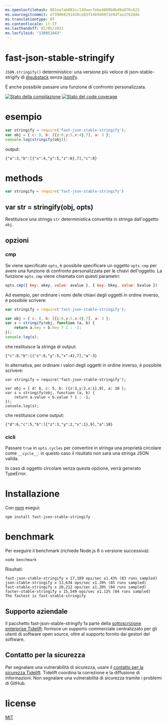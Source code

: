 ```yaml
---
ms.openlocfilehash: 081eafab083cc149aecfebe4809b8b49a870c623
ms.sourcegitcommit: e739004291428ce83f14b9d49f1e9dfaa3762dde
ms.translationtype: HT
ms.contentlocale: it-IT
ms.lasthandoff: 02/05/2022
ms.locfileid: "138051843"
---
```

# <a name="fast-json-stable-stringify"></a>fast-json-stable-stringify

`JSON.stringify()` deterministico: una versione più veloce di json-stable-strigify di [@substack](https://github.com/substack) senza [jsonify](https://github.com/substack/jsonify).

È anche possibile passare una funzione di confronto personalizzata.

[![Stato della compilazione](https://travis-ci.org/epoberezkin/fast-json-stable-stringify.svg?branch=master)](https://travis-ci.org/epoberezkin/fast-json-stable-stringify)
[![Stato del code coverage](https://coveralls.io/repos/github/epoberezkin/fast-json-stable-stringify/badge.svg?branch=master)](https://coveralls.io/github/epoberezkin/fast-json-stable-stringify?branch=master)

# <a name="example"></a>esempio

``` js
var stringify = require('fast-json-stable-stringify');
var obj = { c: 8, b: [{z:6,y:5,x:4},7], a: 3 };
console.log(stringify(obj));
```

output:

```
{"a":3,"b":[{"x":4,"y":5,"z":6},7],"c":8}
```


# <a name="methods"></a>methods

``` js
var stringify = require('fast-json-stable-stringify')
```

## <a name="var-str--stringifyobj-opts"></a>var str = stringify(obj, opts)

Restituisce una stringa `str` deterministica convertita in stringa dall'oggetto `obj`.


## <a name="options"></a>opzioni

### <a name="cmp"></a>cmp

Se viene specificato `opts`, è possibile specificare un oggetto `opts.cmp` per avere una funzione di confronto personalizzata per le chiavi dell'oggetto. La funzione `opts.cmp` viene chiamata con questi parametri:

``` js
opts.cmp({ key: akey, value: avalue }, { key: bkey, value: bvalue })
```

Ad esempio, per ordinare i nomi delle chiavi degli oggetti in ordine inverso, è possibile scrivere:

``` js
var stringify = require('fast-json-stable-stringify');

var obj = { c: 8, b: [{z:6,y:5,x:4},7], a: 3 };
var s = stringify(obj, function (a, b) {
    return a.key < b.key ? 1 : -1;
});
console.log(s);
```

che restituisce la stringa di output:

```
{"c":8,"b":[{"z":6,"y":5,"x":4},7],"a":3}
```

In alternativa, per ordinare i valori degli oggetti in ordine inverso, è possibile scrivere:

```
var stringify = require('fast-json-stable-stringify');

var obj = { d: 6, c: 5, b: [{z:3,y:2,x:1},9], a: 10 };
var s = stringify(obj, function (a, b) {
    return a.value < b.value ? 1 : -1;
});
console.log(s);
```

che restituisce come output:

```
{"d":6,"c":5,"b":[{"z":3,"y":2,"x":1},9],"a":10}
```

### <a name="cycles"></a>cicli

Passare `true` in `opts.cycles` per convertire in stringa una proprietà circolare come `__cycle__`: in questo caso il risultato non sarà una stringa JSON valida.

In caso di oggetto circolare senza questa opzione, verrà generato TypeError.


# <a name="install"></a>Installazione

Con [npm](https://npmjs.org) esegui:

```
npm install fast-json-stable-stringify
```


# <a name="benchmark"></a>benchmark

Per eseguire il benchmark (richiede Node.js 6 o versione successiva):
```
node benchmark
```

Risultati:
```
fast-json-stable-stringify x 17,189 ops/sec ±1.43% (83 runs sampled)
json-stable-stringify x 13,634 ops/sec ±1.39% (85 runs sampled)
fast-stable-stringify x 20,212 ops/sec ±1.20% (84 runs sampled)
faster-stable-stringify x 15,549 ops/sec ±1.12% (84 runs sampled)
The fastest is fast-stable-stringify
```


## <a name="enterprise-support"></a>Supporto aziendale

Il pacchetto fast-json-stable-stringify fa parte della [sottoscrizione enterprise Tidelift](https://tidelift.com/subscription/pkg/npm-fast-json-stable-stringify?utm_source=npm-fast-json-stable-stringify&utm_medium=referral&utm_campaign=enterprise&utm_term=repo): fornisce un supporto commerciale centralizzato per gli utenti di software open source, oltre al supporto fornito dai gestori del software.


## <a name="security-contact"></a>Contatto per la sicurezza

Per segnalare una vulnerabilità di sicurezza, usare il [contatto per la sicurezza Tidelift](https://tidelift.com/security).
Tidelift coordina la correzione e la diffusione di informazioni. Non segnalare una vulnerabilità di sicurezza tramite i problemi di GitHub.


# <a name="license"></a>license

[MIT](https://github.com/epoberezkin/fast-json-stable-stringify/blob/master/LICENSE)
